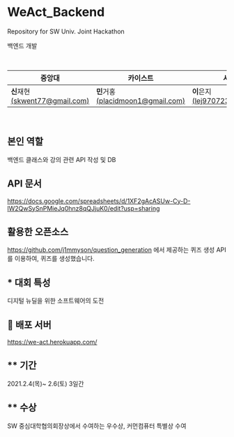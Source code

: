 # WeAct_Backend
Repository for SW Univ. Joint Hackathon

백엔드 개발

<br>

| 중앙대                                                   | 카이스트                                                    | 서강대                                                    |                                                     |
| ----------------------------------------------------- | ------------------------------------------------------- | --------------------------------------------------------- | ------------------------------------------------------- |
| **신**재현[(skwent77@gmail.com)](https://github.com/wseungjin) | **민**거홍[(placidmoon1@gmail.com)](https://github.com/sohnjunior) | **이**은지[(lej970723@naver.com)](https://github.com/dleunji) | 

<br>


## 본인 역할
백엔드 클래스와 강의 관련 API 작성 및 DB 

## API 문서
https://docs.google.com/spreadsheets/d/1XF2gAcASUw-Cy-D-lW2QwSySnPMieJq0hnz8qQJjuK0/edit?usp=sharing

## 활용한 오픈소스
https://github.com/j1mmyson/question_generation 에서 제공하는 퀴즈 생성 API를 이용하여, 퀴즈를 생성했습니다.

## * 대회 특성

디지털 뉴딜을 위한 소프트웨어의 도전

## 🚀 배포 서버

https://we-act.herokuapp.com/

## ** 기간

2021.2.4(목)~ 2.6(토) 3일간 

## ** 수상

SW 중심대학협의회장상에서 수여하는 우수상, 커먼컴퓨터 특별상 수여 

